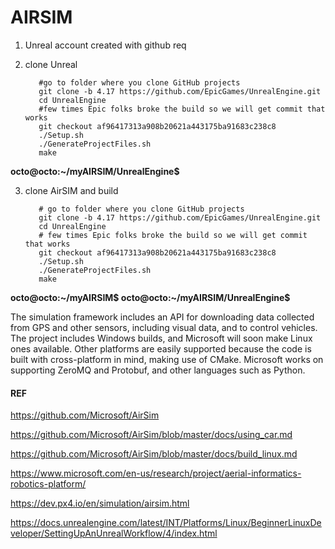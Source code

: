 # AIRSIM
1. Unreal account created with github req
2. clone Unreal

          #go to folder where you clone GitHub projects
          git clone -b 4.17 https://github.com/EpicGames/UnrealEngine.git
          cd UnrealEngine
          #few times Epic folks broke the build so we will get commit that works
          git checkout af96417313a908b20621a443175ba91683c238c8
          ./Setup.sh
          ./GenerateProjectFiles.sh
          make

**octo@octo:~/myAIRSIM/UnrealEngine$**

3. clone AirSIM and build

          # go to folder where you clone GitHub projects
          git clone -b 4.17 https://github.com/EpicGames/UnrealEngine.git
          cd UnrealEngine
          # few times Epic folks broke the build so we will get commit that works
          git checkout af96417313a908b20621a443175ba91683c238c8
          ./Setup.sh
          ./GenerateProjectFiles.sh
          make
**octo@octo:~/myAIRSIM$ 
octo@octo:~/myAIRSIM/UnrealEngine$**



The simulation framework includes an API for downloading data collected from GPS and other sensors, including visual data, and to control vehicles. The project includes Windows builds, and Microsoft will soon make Linux ones available. Other platforms are easily supported because the code is built with cross-platform in mind, making use of CMake. Microsoft works on supporting ZeroMQ and Protobuf, and other languages such as Python.


#### REF

https://github.com/Microsoft/AirSim

https://github.com/Microsoft/AirSim/blob/master/docs/using_car.md

https://github.com/Microsoft/AirSim/blob/master/docs/build_linux.md

https://www.microsoft.com/en-us/research/project/aerial-informatics-robotics-platform/

https://dev.px4.io/en/simulation/airsim.html

https://docs.unrealengine.com/latest/INT/Platforms/Linux/BeginnerLinuxDeveloper/SettingUpAnUnrealWorkflow/4/index.html
